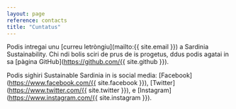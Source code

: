 ```yaml
---
layout: page
reference: contacts
title: "Cuntatus"
---
```


Podis intregai unu [curreu letròngiu](mailto:{{ site.email }}) a Sardinia
Sustainability. Chi ndi bolis sciri de prus de is progetus, ddus podis agatai in
sa [pàgina GitHub](https://github.com/{{ site.github }}).

Podis sighiri Sustainable Sardinia in is social media:
[Facebook](https://www.facebook.com/{{ site.facebook }}),
[Twitter](https://www.twitter.com/{{ site.twitter }}), e
[Instagram](https://www.instagram.com/{{ site.instagram }}).